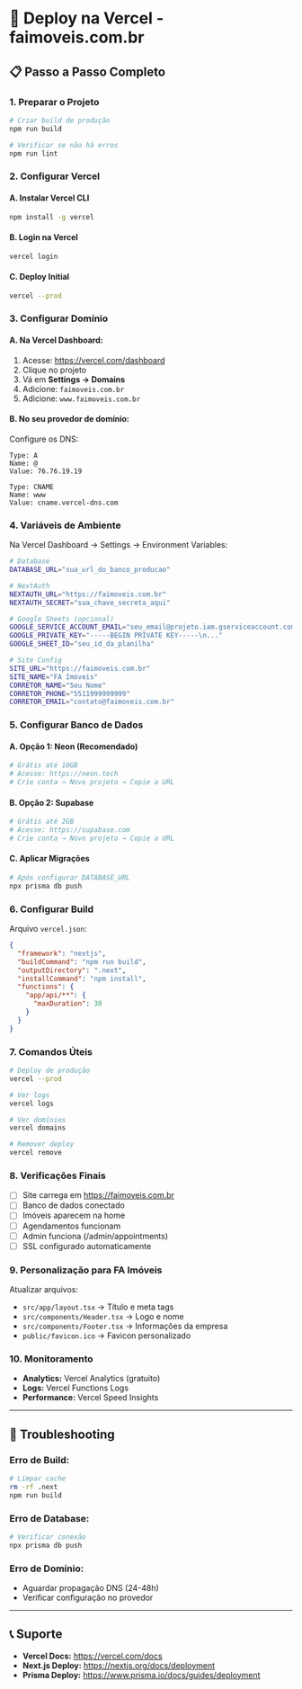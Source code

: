 # 🚀 Deploy na Vercel - faimoveis.com.br

## 📋 Passo a Passo Completo

### 1. **Preparar o Projeto**

```bash
# Criar build de produção
npm run build

# Verificar se não há erros
npm run lint
```

### 2. **Configurar Vercel**

#### A. **Instalar Vercel CLI**
```bash
npm install -g vercel
```

#### B. **Login na Vercel**
```bash
vercel login
```

#### C. **Deploy Initial**
```bash
vercel --prod
```

### 3. **Configurar Domínio**

#### A. **Na Vercel Dashboard:**
1. Acesse: https://vercel.com/dashboard
2. Clique no projeto
3. Vá em **Settings → Domains**
4. Adicione: `faimoveis.com.br`
5. Adicione: `www.faimoveis.com.br`

#### B. **No seu provedor de domínio:**
Configure os DNS:
```
Type: A
Name: @
Value: 76.76.19.19

Type: CNAME
Name: www
Value: cname.vercel-dns.com
```

### 4. **Variáveis de Ambiente**

Na Vercel Dashboard → Settings → Environment Variables:

```bash
# Database
DATABASE_URL="sua_url_do_banco_producao"

# NextAuth
NEXTAUTH_URL="https://faimoveis.com.br"
NEXTAUTH_SECRET="sua_chave_secreta_aqui"

# Google Sheets (opcional)
GOOGLE_SERVICE_ACCOUNT_EMAIL="seu_email@projeto.iam.gserviceaccount.com"
GOOGLE_PRIVATE_KEY="-----BEGIN PRIVATE KEY-----\n..."
GOOGLE_SHEET_ID="seu_id_da_planilha"

# Site Config
SITE_URL="https://faimoveis.com.br"
SITE_NAME="FA Imóveis"
CORRETOR_NAME="Seu Nome"
CORRETOR_PHONE="5511999999999"
CORRETOR_EMAIL="contato@faimoveis.com.br"
```

### 5. **Configurar Banco de Dados**

#### A. **Opção 1: Neon (Recomendado)**
```bash
# Grátis até 10GB
# Acesse: https://neon.tech
# Crie conta → Novo projeto → Copie a URL
```

#### B. **Opção 2: Supabase**
```bash
# Grátis até 2GB
# Acesse: https://supabase.com
# Crie conta → Novo projeto → Copie a URL
```

#### C. **Aplicar Migrações**
```bash
# Após configurar DATABASE_URL
npx prisma db push
```

### 6. **Configurar Build**

Arquivo `vercel.json`:
```json
{
  "framework": "nextjs",
  "buildCommand": "npm run build",
  "outputDirectory": ".next",
  "installCommand": "npm install",
  "functions": {
    "app/api/**": {
      "maxDuration": 30
    }
  }
}
```

### 7. **Comandos Úteis**

```bash
# Deploy de produção
vercel --prod

# Ver logs
vercel logs

# Ver domínios
vercel domains

# Remover deploy
vercel remove
```

### 8. **Verificações Finais**

- [ ] Site carrega em https://faimoveis.com.br
- [ ] Banco de dados conectado
- [ ] Imóveis aparecem na home
- [ ] Agendamentos funcionam
- [ ] Admin funciona (/admin/appointments)
- [ ] SSL configurado automaticamente

### 9. **Personalização para FA Imóveis**

Atualizar arquivos:
- `src/app/layout.tsx` → Título e meta tags
- `src/components/Header.tsx` → Logo e nome
- `src/components/Footer.tsx` → Informações da empresa
- `public/favicon.ico` → Favicon personalizado

### 10. **Monitoramento**

- **Analytics:** Vercel Analytics (gratuito)
- **Logs:** Vercel Functions Logs
- **Performance:** Vercel Speed Insights

---

## 🔧 Troubleshooting

### Erro de Build:
```bash
# Limpar cache
rm -rf .next
npm run build
```

### Erro de Database:
```bash
# Verificar conexão
npx prisma db push
```

### Erro de Domínio:
- Aguardar propagação DNS (24-48h)
- Verificar configuração no provedor

---

## 📞 Suporte

- **Vercel Docs:** https://vercel.com/docs
- **Next.js Deploy:** https://nextjs.org/docs/deployment
- **Prisma Deploy:** https://www.prisma.io/docs/guides/deployment